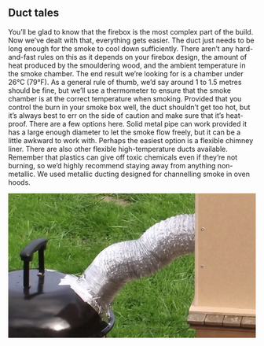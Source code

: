 ## Duct tales
You’ll be glad to know that the firebox is the most complex part of the build. Now we’ve dealt with that, everything gets easier. The duct just needs to be long enough for the smoke to cool down sufficiently. There aren’t any hard-and-fast rules on this as it depends on your firebox design, the amount of heat produced by the smouldering wood, and the ambient temperature in the smoke chamber. The end result we’re looking for is a chamber under 26°C (79°F). As a general rule of thumb, we’d say around 1 to 1.5 metres should be fine, but we’ll use a thermometer to ensure that the smoke chamber is at the correct temperature when smoking. Provided that you control the burn in your smoke box well, the duct shouldn’t get too hot, but it’s always best to err on the side of caution and make sure that it’s heat-proof. There are a few options here. Solid metal pipe can work provided it has a large enough diameter to let the smoke flow freely, but it can be a little awkward to work with. Perhaps the easiest option is a flexible chimney liner. There are also other flexible high-temperature ducts available. Remember that plastics can give off toxic chemicals even if they’re not burning, so we’d highly recommend staying away from anything non-metallic. We used metallic ducting designed for channelling smoke in oven hoods.

![Duct](images/duct.jpg)